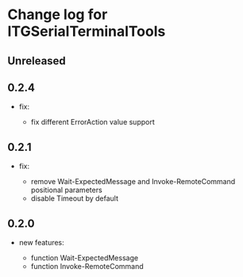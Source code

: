 # Change log for ITGSerialTerminalTools

## Unreleased

## 0.2.4

- fix:

  - fix different ErrorAction value support

## 0.2.1

- fix:

  - remove Wait-ExpectedMessage and Invoke-RemoteCommand positional parameters
  - disable Timeout by default

## 0.2.0

- new features:

  - function Wait-ExpectedMessage
  - function Invoke-RemoteCommand

